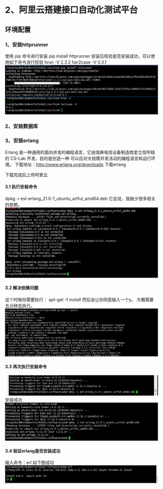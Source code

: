 # 2、阿里云搭建接口自动化测试平台

## 环境配置

### 1、安装httprunner
使用 pip 命令进行安装
pip install httprunner
安装后校验是否安装成功，可以使用如下命令进行校验
hrun -V
2.3.2
har2case -V
0.3.1
![](/assets/httprun.jpg)

### 2、安装数据库




### 3、安装erlang
Erlang 是一种通用的面向并发的编程语言，它由瑞典电信设备制造商爱立信所辖的 CS-Lab 开发，目的是创造一种
可以应对大规模并发活动的编程语言和运行环境。
下载地址：http://www.erlang.org/downloads
下载erlang


下载完成后上传阿里云
#### 3.1 执行安装命令
dpkg -i esl-erlang_21.0-1_ubuntu_artful_amd64.deb
它会说，我缺少很多相关的依赖。
![](/assets/需要安装依赖.jpg)

#### 3.2 解决依赖问题
这个时候你需要执行：
apt-get -f install
然后会让你同意输入一个y。 
大概需要五分钟去执行。
![](/assets/解决依赖.jpg)

#### 3.3 再次执行安装命令
![](/assets/再次执行安装命令.jpg)
安装成功
![](/assets/erlang安装成功.jpg)

#### 3.4 验证erlang是否安装成功
输入命令：erl 如下图成功
![](/assets/验证erl.jpg)


